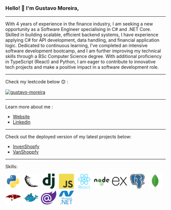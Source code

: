 ### Hello! 👋 I'm Gustavo Moreira,
<hr>
With 4 years of experience in the finance industry, I am seeking a new opportunity as a Software Engineer specialising in C# and .NET Core. Skilled in building scalable, efficient backend systems, I have experience applying C# for API development, data handling, and financial application logic. Dedicated to continuous learning, I’ve completed an intensive software development bootcamp, and I am further improving my technical skills through a BSc Computer Science degree. With additional proficiency in TypeScript (React) and Python, I am eager to contribute to innovative tech projects and make a positive impact in a software development role.
<hr>

Check my leetcode below 😊 :
<p align="left">
<a href="https://leetcode.com/gustavoperess/" target="blank"><img align="center" src="https://assets.leetcode.com/static_assets/public/icons/favicon.ico" alt="gustavo-moreira" height="40" width="40" /></a>
</p>



<hr>

Learn more about me :
- [Website](https://www.gustavomoreira.co.uk)
- [Linkedin](https://www.linkedin.com/in/gustavo-moreira-25bb56144)

<hr>

Check out the deployed version of my latest projects below: 

- [InvenShopfy](https://invenshopfy.online)
- [VanShoppfy](https://mango-forest-09f2f4f03.5.azurestaticapps.net)

<hr>

Skills: 

<div>
  <img src="https://github.com/devicons/devicon/blob/master/icons/python/python-original.svg" title="Python" alt="Python" width="48" height="48"/>&nbsp;
  <img src="https://github.com/devicons/devicon/blob/master/icons/flask/flask-original.svg" title="Flask" alt="Flask" width="48" height="48"/>&nbsp;
  <img src="https://github.com/devicons/devicon/blob/master/icons/django/django-plain.svg" title="Django" alt="Django" width="48" height="48"/>&nbsp;
  <img src="https://github.com/devicons/devicon/blob/master/icons/javascript/javascript-original.svg" title="JavaScript" alt="JavaScript" width="48" height="48"/>&nbsp;
  <img src="https://github.com/devicons/devicon/blob/master/icons/react/react-original-wordmark.svg" title="React" alt="React" width="48" height="48"/>&nbsp;
  <img src="https://github.com/devicons/devicon/blob/master/icons/nodejs/nodejs-original-wordmark.svg" title="NodeJS" alt="NodeJS" width="48" height="48"/>&nbsp;
  <img src="https://github.com/devicons/devicon/blob/master/icons/express/express-original.svg" title="Express" alt="Express" width="48" height="48"/>&nbsp;
  <img src="https://github.com/devicons/devicon/blob/master/icons/postgresql/postgresql-original.svg" title="postresql" alt="" width="48" height="48"/>&nbsp;
  <img src="https://github.com/devicons/devicon/blob/master/icons/mongodb/mongodb-original.svg" title="mongodb" alt="mongodb" width="48" height="48"/>&nbsp;
  <img src="https://github.com/devicons/devicon/blob/master/icons/mongoose/mongoose-original.svg" title="mongoose" alt="mongoose" width="48" height="48"/>&nbsp;
  <img src="https://github.com/devicons/devicon/blob/master/icons/docker/docker-original.svg" title="docker" alt="docker" width="48" height="48"/>&nbsp;
  <img src="https://github.com/devicons/devicon/blob/master/icons/blazor/blazor-original.svg" title="docker" alt="docker" width="48" height="48"/>&nbsp;
  <img src="https://github.com/devicons/devicon/blob/master/icons/dot-net/dot-net-plain-wordmark.svg" title="docker" alt="docker" width="48" height="48"/>&nbsp;
</div>
<br></br>





